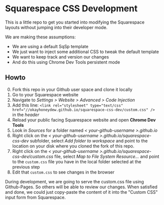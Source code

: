 # Squarespace CSS Development

This is a little repo to get you started into modifying the Squarespace layouts without jumping into their developer mode.

We are making these assumptions:
- We are using a default SqSp template
- We just want to inject some additional CSS to tweak the default template
- We want to keep track and version our changes
- And do this using Chrome Dev Tools persistent mode

## Howto

0. Fork this repo in your Github user space and clone it locally
1. Go to your Squarespace website
2. Navigate to _Settings > Website > Advanced > Code Injection_
3. Add this line: `<link rel="stylesheet" type="text/css" href="//okayhoneydew.github.io/squarespace-css-dev/custom.css" />` in the _header_  
4. Reload your public facing Squarespace website and open **Chrome Dev Tools**
5. Look in _Sources_ for a folder named _< your-github-username >.github.io_
6. Right click on the _< your-github-username >.github.io/squarespace-css-dev_ subfolder, select _Add folder to workspace_ and point to the location on your disk where you cloned the fork of this repo.
7. Right click on the _< your-github-username >.github.io/squarespace-css-dev/custom.css_ file, select _Map to File System Resource…_ and point to the `custom.css` file you have in the local folder selected at the previous step
8. Edit that `custom.css` to see changes in the browser

During development, we are going to serve the custom.css file using Github-Pages. So others will be able to review our changes. When satisfied and done, we could just copy-paste the content of it into the "Custom CSS" input form from Squarespace. 
